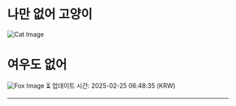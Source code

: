 
# 나만 없어 고양이

![Cat Image](https://cdn2.thecatapi.com/images/dj.jpg)

# 여우도 없어
![Fox Image](https://randomfox.ca/images/30.jpg)
⏳ 업데이트 시간: 2025-02-25 06:48:35 (KRW)

---
